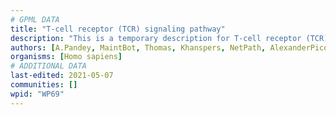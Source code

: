 ```yaml
---
# GPML DATA
title: "T-cell receptor (TCR) signaling pathway"
description: "This is a temporary description for T-cell receptor (TCR) signaling pathway"
authors: [A.Pandey, MaintBot, Thomas, Khanspers, NetPath, AlexanderPico, Zari, Evelo, Mkutmon, AMTan, Eweitz]
organisms: [Homo sapiens]
# ADDITIONAL DATA
last-edited: 2021-05-07
communities: []
wpid: "WP69"
---
```

